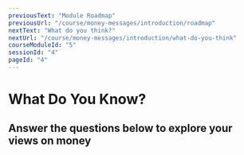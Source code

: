 ```yaml
---
previousText: "Module Roadmap"
previousUrl: "/course/money-messages/introduction/roadmap"
nextText: "What do you think?"
nextUrl: "/course/money-messages/introduction/what-do-you-think"
courseModuleId: "5"
sessionId: "4"
pageId: "4"
---
```



# What Do You Know?
## Answer the questions below to explore your views on money

<sparkle-quiz question-id="101"></sparkle-quiz>
<sparkle-quiz question-id="102"></sparkle-quiz>
<sparkle-quiz question-id="103"></sparkle-quiz>
<sparkle-quiz question-id="104"></sparkle-quiz>

